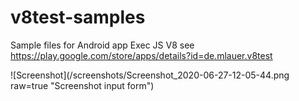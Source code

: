 # v8test-samples

Sample files for Android app Exec JS V8 see https://play.google.com/store/apps/details?id=de.mlauer.v8test

![Screenshot](/screenshots/Screenshot_2020-06-27-12-05-44.png raw=true "Screenshot input form")
